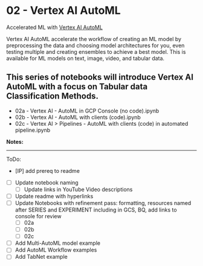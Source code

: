# 02 - Vertex AI AutoML
Accelerated ML with [Vertex AI AutoML](https://cloud.google.com/vertex-ai/docs/start/automl-model-types)

Vertex AI AutoML accelerate the workflow of creating an ML model by preprocessing the data and choosing model architectures for you, even testing multiple and creating ensembles to achieve a best model.  This is available for ML models on text, image, video, and tabular data.  

## This series of notebooks will introduce Vertex AI AutoML with a focus on Tabular data Classification Methods.
- 02a - Vertex AI - AutoML in GCP Console (no code).ipynb
- 02b - Vertex AI - AutoML with clients (code).ipynb
- 02c - Vertex AI > Pipelines - AutoML with clients (code) in automated pipeline.ipynb

**Notes:**




---
ToDo:
- [IP] add prereq to readme
- [ ] Update notebook naming
    - [ ] Update links in YouTube Video descriptions
- [ ] Update readme with hyperlinks
- [ ] Update Notebooks with refinement pass: formatting, resources named after SERIES and EXPERIMENT including in GCS, BQ, add links to console for review
    - [ ] 02a
    - [ ] 02b
    - [ ] 02c
- [ ] Add Multi-AutoML model example
- [ ] Add AutoML Workflow examples
- [ ] Add TabNet example
